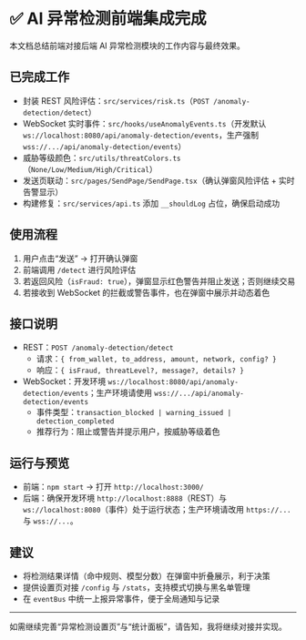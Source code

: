 # ✅ AI 异常检测前端集成完成

本文档总结前端对接后端 AI 异常检测模块的工作内容与最终效果。

## 已完成工作
- 封装 REST 风险评估：`src/services/risk.ts`（`POST /anomaly-detection/detect`）
- WebSocket 实时事件：`src/hooks/useAnomalyEvents.ts`（开发默认 `ws://localhost:8080/api/anomaly-detection/events`，生产强制 `wss://.../api/anomaly-detection/events`）
- 威胁等级颜色：`src/utils/threatColors.ts`（`None/Low/Medium/High/Critical`）
- 发送页联动：`src/pages/SendPage/SendPage.tsx`（确认弹窗风险评估 + 实时告警显示）
- 构建修复：`src/services/api.ts` 添加 `__shouldLog` 占位，确保启动成功

## 使用流程
1. 用户点击“发送” → 打开确认弹窗
2. 前端调用 `/detect` 进行风险评估
3. 若返回风险（`isFraud: true`），弹窗显示红色警告并阻止发送；否则继续交易
4. 若接收到 WebSocket 的拦截或警告事件，也在弹窗中展示并动态着色

## 接口说明
- REST：`POST /anomaly-detection/detect`
  - 请求：`{ from_wallet, to_address, amount, network, config? }`
  - 响应：`{ isFraud, threatLevel?, message?, details? }`
- WebSocket：开发环境 `ws://localhost:8080/api/anomaly-detection/events`；生产环境请使用 `wss://.../api/anomaly-detection/events`
  - 事件类型：`transaction_blocked | warning_issued | detection_completed`
  - 推荐行为：阻止或警告并提示用户，按威胁等级着色

## 运行与预览
- 前端：`npm start` → 打开 `http://localhost:3000/`
- 后端：确保开发环境 `http://localhost:8888`（REST）与 `ws://localhost:8080`（事件）处于运行状态；生产环境请改用 `https://...` 与 `wss://...`。

## 建议
- 将检测结果详情（命中规则、模型分数）在弹窗中折叠展示，利于决策
- 提供设置页对接 `/config` 与 `/stats`，支持模式切换与黑名单管理
- 在 `eventBus` 中统一上报异常事件，便于全局通知与记录

---

如需继续完善“异常检测设置页”与“统计面板”，请告知，我将继续对接并实现。